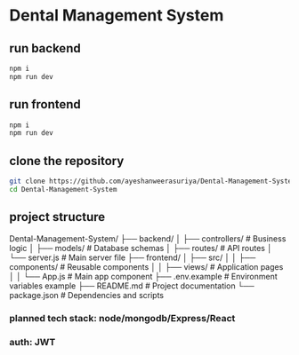 # Dental Management System

## run backend

```bash
npm i
npm run dev
```

## run frontend

```bash
npm i
npm run dev
```

## clone the repository

```bash
git clone https://github.com/ayeshanweerasuriya/Dental-Management-System.git
cd Dental-Management-System
```

## project structure

Dental-Management-System/
├── backend/
│ ├── controllers/ # Business logic
│ ├── models/ # Database schemas
│ ├── routes/ # API routes
│ └── server.js # Main server file
├── frontend/
│ ├── src/
│ │ ├── components/ # Reusable components
│ │ ├── views/ # Application pages
│ │ └── App.js # Main app component
├── .env.example # Environment variables example
├── README.md # Project documentation
└── package.json # Dependencies and scripts

### planned tech stack: node/mongodb/Express/React

### auth: JWT
